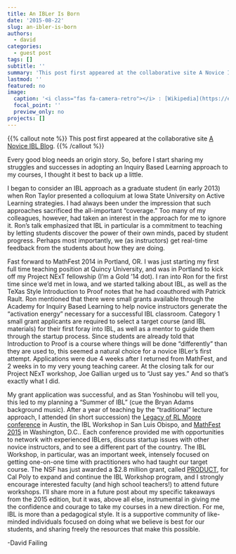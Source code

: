 ```yaml
---
title: An IBLer Is Born
date: '2015-08-22'
slug: an-ibler-is-born
authors: 
  - david
categories:
  - guest post
tags: []
subtitle: ''
summary: 'This post first appeared at the collaborative site A Novice IBL Blog.'
lastmod: ''
featured: no
image:
  caption: '<i class="fas fa-camera-retro"></i> : [Wikipedia](https://en.wikipedia.org/wiki/A_Star_Is_Born_(1937_film))'
  focal_point: ''
  preview_only: no
projects: []
---
```


<!-- This post first appeared at High Country News and is republished here with permission.-->
{{% callout note %}}
This post first appeared at the collaborative site [A Novice IBL Blog](https://noviceiblblog.wordpress.com/2015/08/22/18/).
{{% /callout %}}

Every good blog needs an origin story. So, before I start sharing my struggles and successes in adopting an Inquiry Based Learning approach to my courses, I thought it best to back up a little.

I began to consider an IBL approach as a graduate student (in early 2013) when Ron Taylor presented a colloquium at Iowa State University on Active Learning strategies. I had always been under the impression that such approaches sacrificed the all-important “coverage.” Too many of my colleagues, however, had taken an interest in the approach for me to ignore it. Ron’s talk emphasized that IBL in particular is a commitment to teaching by letting students discover the power of their own minds, paced by student progress. Perhaps most importantly, we (as instructors) get real-time feedback from the students about how they are doing.

Fast forward to MathFest 2014 in Portland, OR. I was just starting my first full time teaching position at Quincy University, and was in Portland to kick off my Project NExT fellowship (I’m a Gold ’14 dot). I ran into Ron for the first time since we’d met in Iowa, and we started talking about IBL, as well as the TeXas Style Introduction to Proof notes that he had coauthored with Patrick Rault. Ron mentioned that there were small grants available through the Academy for Inquiry Based Learning to help novice instructors generate the “activation energy” necessary for a successful IBL classroom. Category 1 small grant applicants are required to select a target course (and IBL materials) for their first foray into IBL, as well as a mentor to guide them through the startup process. Since students are already told that Introduction to Proof is a course where things will be done “differently” than they are used to, this seemed a natural choice for a novice IBLer’s first attempt. Applications were due 4 weeks after I returned from MathFest, and 2 weeks in to my very young teaching career. At the closing talk for our Project NExT workshop, Joe Gallian urged us to “Just say yes.” And so that’s exactly what I did.

My grant application was successful, and as Stan Yoshinobu will tell you, this led to my planning a “Summer of IBL” (cue the Bryan Adams background music). After a year of teaching by the “traditional” lecture approach, I attended (in short succession) the [Legacy of RL Moore conference](http://legacyrlmoore.org/Reports/201506/program.html) in Austin, the IBL Workshop in San Luis Obispo, and [MathFest 2015](https://www.maa.org/meetings/mathfest-archive) in Washington, D.C.. Each conference provided me with opportunities to network with experienced IBLers, discuss startup issues with other novice instructors, and to see a different part of the country. The IBL Workshop, in particular, was an important week, intensely focused on getting one-on-one time with practitioners who had taught our target course. The NSF has just awarded a $2.8 million grant, called [PRODUCT](http://theiblblog.blogspot.com/2015/08/announcement-28-million-national.html), for Cal Poly to expand and continue the IBL Workshop program, and I strongly encourage interested faculty (and high school teachers!) to attend future workshops. I’ll share more in a future post about my specific takeaways from the 2015 edition, but it was, above all else, instrumental in giving me the confidence and courage to take my courses in a new direction. For me, IBL is more than a pedagogical style. It is a supportive community of like-minded individuals focused on doing what we believe is best for our students, and sharing freely the resources that make this possible.

-David Failing